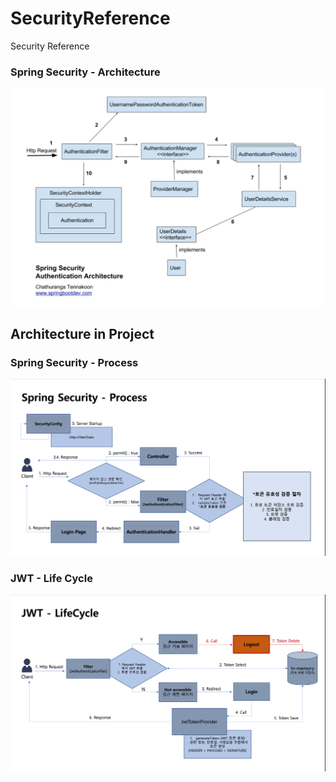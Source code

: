 # SecurityReference
Security Reference

### Spring Security - Architecture
![](src/main/resources/static/img/SpringSecurity-Architecture.png)
## Architecture in Project

### Spring Security - Process
![SpringSecurity-Process.png](src%2Fmain%2Fresources%2Fstatic%2Fimg%2FSpringSecurity-Process.png)
### JWT - Life Cycle
![JWT-LifeCycle.png](src%2Fmain%2Fresources%2Fstatic%2Fimg%2FJWT-LifeCycle.png)